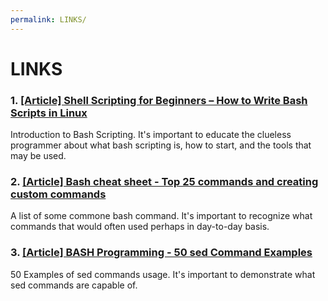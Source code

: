 ```yaml
---
permalink: LINKS/
---
```




# LINKS

### 1. [ [Article] Shell Scripting for Beginners – How to Write Bash Scripts in Linux](https://www.google.com/amp/s/www.freecodecamp.org/news/shell-scripting-crash-course-how-to-write-bash-scripts-in-linux/amp/ )
Introduction to Bash Scripting.
It's important to educate the clueless programmer about what bash scripting is, how to start, and the tools that may be used.

### 2. [ [Article] Bash cheat sheet - Top 25 commands and creating custom commands](https://www.educative.io/blog/bash-shell-command-cheat-sheet)
A list of some commone bash command.
It's important to recognize what commands that would often used perhaps in day-to-day basis.

### 3. [ [Article] BASH Programming - 50 sed Command Examples](https://linuxhint.com/50_sed_command_examples/#s6)
50 Examples of sed commands usage.
It's important to demonstrate what sed commands are capable of.

